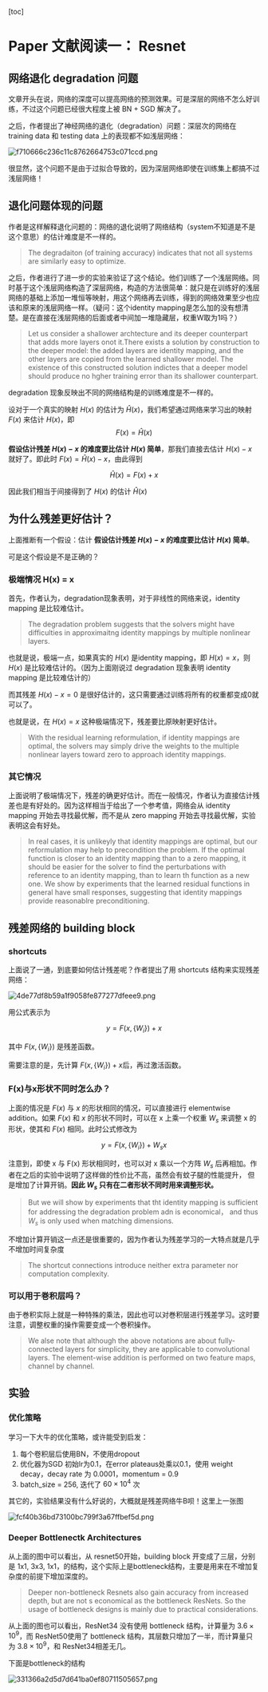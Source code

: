 [toc]

# Paper 文献阅读一： Resnet

## 网络退化 degradation 问题

文章开头在说，网络的深度可以提高网络的预测效果。可是深层的网络不怎么好训练，不过这个问题已经很大程度上被 BN + SGD 解决了。

之后，作者提出了神经网络的退化（degradation）问题：深层次的网络在training data 和 testing data 上的表现都不如浅层网络：

![f710666c236c11c8762664753c071ccd.png](evernotecid://7E3AE0DC-DC71-4DDC-9CC8-0C832D6C11C2/appyinxiangcom/22483756/ENResource/p12223)

很显然，这个问题不是由于过拟合导致的，因为深层网络即使在训练集上都搞不过浅层网络！

## 退化问题体现的问题

作者是这样解释退化问题的：网络的退化说明了网络结构（system不知道是不是这个意思）的估计难度是不一样的。

>The degradaiton (of training accuracy) indicates that not all systems are similarly easy to optimize.

之后，作者进行了进一步的实验来验证了这个结论。他们训练了一个浅层网络。同时基于这个浅层网络构造了深层网络，构造的方法很简单：就只是在训练好的浅层网络的基础上添加一堆恒等映射，用这个网络再去训练，得到的网络效果至少也应该和原来的浅层网络一样。（疑问：这个identity mapping是怎么加的没有想清楚。是在直接在浅层网络的后面或者中间加一堆隐藏层，权重W取为1吗？）

>Let us consider a shallower archtecture and its deeper counterpart that adds more layers onot it.There exists a solution by construction to the deeper model: the added layers are identity mapping, and the other layers are copied from the learned shallower model. The existence of this constructed solution indictes that a deeper model should produce no hgher training error than its shallower counterpart.

degradation 现象反映出不同的网络结构是的训练难度是不一样的。

设对于一个真实的映射 $H(x)$ 的估计为 $\hat{H}(x)$，我们希望通过网络来学习出的映射 $F(x)$ 来估计 $H(x)$，即 
$$F(x) = \hat{H}(x)$$

**假设估计残差 $H(x)-x$ 的难度要比估计 $H(x)$ 简单**，那我们直接去估计 $H(x)-x$ 就好了。即此时 $F(x) = \hat{H}(x) - x$，由此得到

$$\hat{H}(x) = F(x) + x$$

因此我们相当于间接得到了 $H(x)$ 的估计 $\hat{H}(x)$


## 为什么残差更好估计？

上面推断有一个假设：估计 **假设估计残差 $H(x)-x$ 的难度要比估计 $H(x)$ 简单**。

可是这个假设是不是正确的？

### 极端情况 H(x) = x

首先，作者认为，degradation现象表明，对于非线性的网络来说，identity mapping 是比较难估计。

>The degradation problem suggests that the solvers might have difficulties in approximaitng identity mappings by multiple nonlinear layers.

也就是说，极端一点，如果真实的 $H(x)$ 是identity mapping，即 $H(x) = x$，则 $H(x)$ 是比较难估计的。（因为上面刚说过 degradation 现象表明 identity mapping 是比较难估计的）

而其残差 $H(x) - x = 0$ 是很好估计的，这只需要通过训练将所有的权重都变成0就可以了。

也就是说，在 $H(x) = x$ 这种极端情况下，残差要比原映射更好估计。

>With the residual learning reformulation, if identity mappings are optimal, the solvers may simply drive the weights to the multiple nonlinear layers toward zero to approach identity mappings.


### 其它情况

上面说明了极端情况下，残差的确更好估计。而在一般情况，作者认为直接估计残差也是有好处的。因为这样相当于给出了一个参考值，网络会从 identity mapping 开始去寻找最优解，而不是从 zero mapping 开始去寻找最优解，实验表明这会有好处。


>In real cases, it is unlikeyly that identity mappings are optimal, but our reformulation may help to precondition the problem. If the optimal function is closer to an identity mapping than to a zero mapping, it should be easier for the solver to find the perturbations with reference to an identity mapping, than to learn th function as a new one. We show by experiments that the learned residual functions in general have small responses, suggesting that identity mappings provide reasonablre preconditioning.

## 残差网络的 building block

### shortcuts

上面说了一通，到底要如何估计残差呢？作者提出了用 shortcuts 结构来实现残差网络：

![4de77df8b59a1f9058fe877277dfeee9.png](evernotecid://7E3AE0DC-DC71-4DDC-9CC8-0C832D6C11C2/appyinxiangcom/22483756/ENResource/p12224)

用公式表示为

$$y = F(x, \{W_i\}) + x$$

其中 $F(x, \{W_i\})$ 是残差函数。

需要注意的是，先计算 $F(x, \{W_i\}) + x$后，再过激活函数。

### F(x)与x形状不同时怎么办？

上面的情况是 $F(x)$ 与 $x$ 的形状相同的情况，可以直接进行 elementwise addition。如果 $F(x)$ 和 $x$ 的形状不同时，可以在 x 上乘一个权重 $W_s$ 来调整 x 的形状，使其和 $F(x)$ 相同。此时公式修改为

$$y = F(x, \{W_i\}) + W_sx$$

注意到，即使 x 与 F(x) 形状相同时，也可以对 x 乘以一个方阵 $W_s$ 后再相加。作者在之后的实验中说明了这样做的性价比不高，虽然会有蚊子腿的性能提升， 但是增加了计算开销。**因此 $W_s$ 只有在二者形状不同时用来调整形状。**

>But we will show by experiments that tht identity mapping is sufficient for addressing the degradation problem adn is economical， and thus $W_s$ is only used when matching dimensions.

不增加计算开销这一点还是很重要的，因为作者认为残差学习的一大特点就是几乎不增加时间复杂度

>The shortcut connections introduce neither extra parameter nor computation complexity. 

### 可以用于巻积层吗？

由于巻积实际上就是一种特殊的乘法，因此也可以对巻积层进行残差学习。这时要注意，调整权重的操作需要变成一个巻积操作。

>We alse note that although the above notations are about fully-connected layers for simplicity, they are applicable to convolutional layers.  The element-wise addition is performed on two feature maps, channel by channel.

## 实验

### 优化策略

学习一下大牛的优化策略，或许能受到启发：

1. 每个卷积层后使用BN，不使用dropout
2. 优化器为SGD 初始lr为0.1，在error plateaus处乘以0.1，使用 weight decay，decay rate 为 0.0001，momentum = 0.9
3. batch_size = 256, 迭代了 $60 \times 10^4$ 次

其它的，实验结果没有什么好说的，大概就是残差网络牛B呗！这里上一张图

![fcf40b36bd73100bc799f3a67ffbef5d.png](evernotecid://7E3AE0DC-DC71-4DDC-9CC8-0C832D6C11C2/appyinxiangcom/22483756/ENResource/p12225)

### Deeper Bottlenectk Architectures

从上面的图中可以看出，从 resnet50开始，building block 开变成了三层，分别是 1x1, 3x3, 1x1，的结构，这个实际上是bottleneck结构，主要是用来在不增加复杂度的前提下增加深度的。

>Deeper non-bottleneck Resnets also gain accuracy from increased depth, but are not s economical as the bottleneck ResNets. So the usage of bottleneck designs is mainly due to practical considerations.

从上面的图也可以看出，ResNet34 没有使用 bottleneck 结构，计算量为 $3.6 \times 10^9$，而 ResNet50使用了 bottleneck 结构，其层数只增加了一半，而计算量只为 $3.8 \times 10^9$，和 ResNet34相差无几。

下面是bottleneck的结构

![331366a2d5d7d641ba0ef80711505657.png](evernotecid://7E3AE0DC-DC71-4DDC-9CC8-0C832D6C11C2/appyinxiangcom/22483756/ENResource/p12226)


